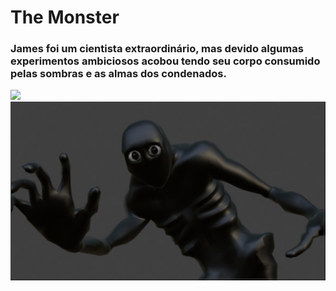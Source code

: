 # The Monster

### James foi um cientista extraordinário, mas devido algumas experimentos ambiciosos acobou tendo seu corpo consumido pelas sombras e as almas dos condenados.

<img src="./Visuals/Monster-Render.png">



<div align="center">
  <img src="./Visuals/Monster-Render-2.jpg">
</div>
